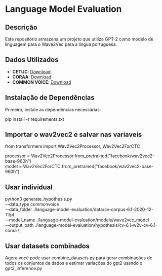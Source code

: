 # Language Model Evaluation

## Descrição
Este repositório armazena um projeto que utiliza GPT-2 como modelo de linguagem para o Wave2Vec para a língua portuguesa.

## Dados Utilizados
- **CETUC**: [Download](http://www02.smt.ufrj.br/~igor.quintanilha/alcaim.tar.gz)
- **CORAA**: [Download](https://github.com/nilc-nlp/CORAA)
- **COMMON VOICE**: [Download](https://commonvoice.mozilla.org/pt/datasets)
## Instalação de Dependências
Primeiro, instale as dependências necessárias:

pip install -r requirements.txt

## Importar o wav2vec2 e salvar nas variaveis
from transformers import Wav2Vec2Processor, Wav2Vec2ForCTC

processor = Wav2Vec2Processor.from_pretrained("facebook/wav2vec2-base-960h") \
model = Wav2Vec2ForCTC.from_pretrained("facebook/wav2vec2-base-960h")

## Usar individual

python3 generate_hypothesis.py \
    --data_type commonvoice \
    --data_folder ./language-model-evaluation/data/cv-corpus-6.1-2020-12-11/pt \
    --model_name ./language-model-evaluation/models/wave2vec_model \
    --output_path ./language-model-evaluation/hypothesis/cv-6.1-w2v-cv-6.1-coraa \ 
    
## Usar datasets combinados
Agora você pode usar combine_datasets.py para gerar combinações de todos os conjuntos de dados e estimar variações do gpt2 usando o gpt2_inference.py
